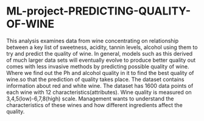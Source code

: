 # ML-project-PREDICTING-QUALITY-OF-WINE
This analysis examines data from wine concentrating on relationship between a key list of sweetness, acidity, tannin levels, alcohol using them to try and predict the quality of wine.  In general, models such as this derived of much larger data sets will eventually evolve to produce better quality out comes with less invasive methods by predicting possible quality of wine. Where we find out the Ph and alcohol quality in it to find the best quality of wine.so that the prediction of quality takes place. The dataset contains information about red and white wine. The dataset has 1600 data points of each wine with 12 characteristics(attributes). Wine quality is measured on 3,4,5(low)-6,7,8(high) scale. Management wants to understand the characteristics of these wines and how different ingredients affect the quality.
